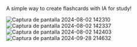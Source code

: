 A simple way to create flashcards with IA for study!

![Captura de pantalla 2024-08-02 142310](https://github.com/user-attachments/assets/4f2b84b2-38aa-4037-bef7-5eb7c9d7d675)
![Captura de pantalla 2024-08-02 142337](https://github.com/user-attachments/assets/30b04873-5529-420e-ae7e-1d2a5a9ca62d)
![Captura de pantalla 2024-08-02 142403](https://github.com/user-attachments/assets/04aef771-3cef-4034-b30e-260d943c7284)
![Captura de pantalla 2024-09-28 214632](https://github.com/user-attachments/assets/223feeb4-e08c-4268-a5af-898a078b2187)

